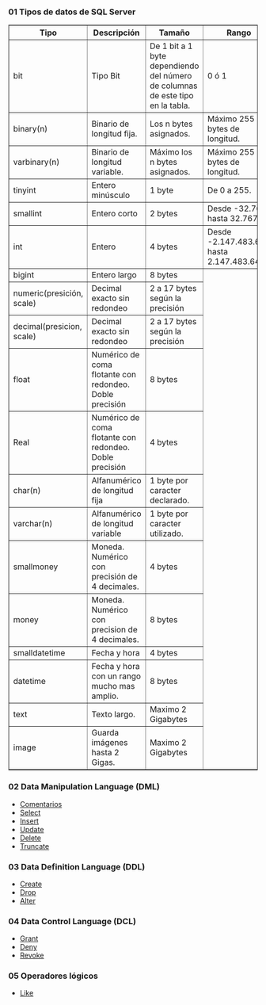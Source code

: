 <h3>01 Tipos de datos de SQL Server</h3>
	<table border="1">
		<thead>
			<tr>
	 			<th>Tipo</th>
	 			<th>Descripci&oacute;n</th>
	 			<th>Tamaño</th>
				<th>Rango</th>
	 		</tr>
		</thead>
		<tr>
		 	<td>bit</td>
		 	<td>Tipo Bit</td>
		 	<td>De 1 bit a 1 byte dependiendo del n&uacute;mero de columnas de este tipo en la tabla.</td>
			<td>0 &oacute; 1</td>
		 </tr>
		 <tr>
		 	<td>binary(n)</td>
		 	<td>Binario de longitud fija. </td>
		 	<td>Los n bytes asignados.</td>
			<td>M&aacute;ximo 255 bytes de longitud.</td>
		 </tr>
		 <tr>
		 	<td>varbinary(n)</td>
		 	<td>Binario de longitud variable. </td>
		 	<td>M&aacute;ximo los n bytes asignados.</td>
			<td>M&aacute;ximo 255 bytes de longitud.</td>
		 </tr>
		 <tr>
		 	<td>tinyint</td>
		 	<td>Entero min&uacute;sculo</td>
		 	<td>1 byte</td>
			<td>De 0 a 255.</td>
		 </tr>
		 <tr>
		 	<td>smallint</td>
		 	<td>Entero corto</td>
		 	<td>2 bytes</td>
			<td>Desde -32.768 hasta 32.767.</td>
		 </tr>
		 <tr>
		 	<td>int</td>
		 	<td>Entero</td>
		 	<td>4 bytes</td>
			<td>Desde -2.147.483.648 hasta 2.147.483.647</td>
		 </tr>
		 <tr>
		 	<td>bigint</td>
		 	<td>Entero largo</td>
		 	<td>8 bytes</td>
		 </tr>
		 <tr>
		 	<td>numeric(presici&oacute;n, scale)</td>
		 	<td>Decimal exacto sin redondeo</td>
		 	<td>2 a 17 bytes según la precisi&oacute;n</td>
		 </tr>
		 <tr>
		 	<td>decimal(presicion, scale)</td>
		 	<td>Decimal exacto sin redondeo</td>
		 	<td>2 a 17 bytes según la precisi&oacute;n</td>
		 </tr>
		 <tr>
		 	<td>float</td>
		 	<td>Num&eacute;rico de coma flotante con redondeo. Doble precisi&oacute;n</td>
		 	<td>8 bytes</td>
		 </tr>
		 <tr>
		 	<td>Real</td>
		 	<td>Num&eacute;rico de coma flotante con redondeo. Doble precisi&oacute;n</td>
		 	<td>4 bytes</td>
		 </tr>
		 <tr>
		 	<td>char(n)</td>
		 	<td>Alfanum&eacute;rico de longitud fija</td>
		 	<td>1 byte por caracter declarado.</td>
		 </tr>
		 <tr>
		 	<td>varchar(n)</td>
		 	<td>Alfanum&eacute;rico de longitud variable</td>
		 	<td>1 byte por caracter utilizado.</td>
		 </tr>
		 <tr>
		 	<td>smallmoney</td>
		 	<td>Moneda. Num&eacute;rico con precisi&oacute;n de 4 decimales.</td>
		 	<td>4 bytes</td>
		 </tr>
		 <tr>
		 	<td>money</td>
		 	<td>Moneda. Num&eacute;rico con precision de 4 decimales.</td>
		 	<td>8 bytes</td>
		 </tr>
		 <tr>
		 	<td>smalldatetime</td>
		 	<td>Fecha y hora</td>
		 	<td>4 bytes</td>
		 </tr>
		 <tr>
		 	<td>datetime</td>
		 	<td>Fecha y hora con un rango mucho mas amplio.</td>
		 	<td>8 bytes</td>
		 </tr>
		  <tr>
		 	<td>text</td>
		 	<td>Texto largo.</td>
		 	<td>Maximo 2 Gigabytes</td>
		 </tr>
		 <tr>
		 	<td>image</td>
		 	<td>Guarda im&aacute;genes hasta 2 Gigas.</td>
		 	<td>Maximo 2 Gigabytes</td>
		 </tr>
	</table>
 <h3>02 Data Manipulation Language (DML)</h3>
		<ul>
			 <li><a href="https://github.com/Mablenn/Transact-sQL/blob/main/01_Data_Manipulation_Language/comentarios.sql">Comentarios<a/></li>
			 <li><a href="https://github.com/Mablenn/Transact-sQL/blob/main/01_Data_Manipulation_Language/select.sql">Select<a/></li>
			 <li><a href="https://github.com/Mablenn/Transact-sQL/blob/main/01_Data_Manipulation_Language/insert.sql">Insert<a/></li>
			 <li><a href="https://github.com/Mablenn/Transact-sQL/blob/main/01_Data_Manipulation_Language/update.sql">Update<a/></li>
			 <li><a href="https://github.com/Mablenn/Transact-sQL/blob/main/01_Data_Manipulation_Language/delete.sql">Delete<a/></li>
				  <li><a href="https://github.com/Mablenn/Transact-sQL/blob/main/01_Data_Manipulation_Language/Truncate.sql">Truncate<a/></li>
		 </ul>

<h3>03 Data Definition Language (DDL)</h3>
	<ul>
		<li><a href="https://github.com/Mablenn/Transact-SQL/blob/main/02_Data_Definition_Language/create.sql">Create<a/></li>
		<li><a href="https://github.com/Mablenn/Transact-SQL/blob/main/02_Data_Definition_Language/drop.sql">Drop<a/></li>
		<li><a href="https://github.com/Mablenn/Transact-SQL/blob/main/02_Data_Definition_Language/alter.sql">Alter<a/></li>
	</ul>
 <h3>04 Data Control Language (DCL)</h3>
	<ul>
		<li><a href="https://github.com/Mablenn/Transact-SQL/blob/main/03_Data_Control_Language/grant.sql">Grant<a/></li>
		<li><a href="https://github.com/Mablenn/Transact-SQL/blob/main/03_Data_Control_Language/deny.sql">Deny<a/></li>
		<li><a href="https://github.com/Mablenn/Transact-SQL/blob/main/03_Data_Control_Language/revoke.sql">Revoke<a/></li>
	</ul>
 <h3>05 Operadores l&oacute;gicos</h3>
	<ul>
		<li><a href="https://github.com/Mablenn/Transact-SQL/blob/main/05_Operadores_logicos/like.sql">Like<a/></li>
	</ul>

